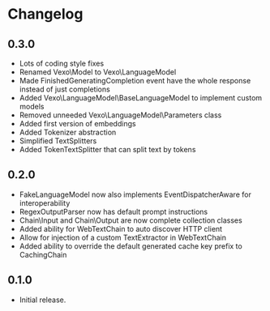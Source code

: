 # Changelog

## 0.3.0

* Lots of coding style fixes
* Renamed Vexo\Model to Vexo\LanguageModel
* Made FinishedGeneratingCompletion event have the whole response instead of just completions
* Added Vexo\LanguageModel\BaseLanguageModel to implement custom models
* Removed unneeded Vexo\LanguageModel\Parameters class
* Added first version of embeddings
* Added Tokenizer abstraction
* Simplified TextSplitters
* Added TokenTextSplitter that can split text by tokens

## 0.2.0

* FakeLanguageModel now also implements EventDispatcherAware for interoperability
* RegexOutputParser now has default prompt instructions
* Chain\Input and Chain\Output are now complete collection classes
* Added ability for WebTextChain to auto discover HTTP client
* Allow for injection of a custom TextExtractor in WebTextChain
* Added ability to override the default generated cache key prefix to CachingChain

## 0.1.0

* Initial release.

